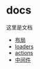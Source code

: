 # docs

这里是文档

- [布局](./layout.md)
- [loaders](./loaders.md)
- [actions](./actions.md)
- [中间件](./middlewares.md)
